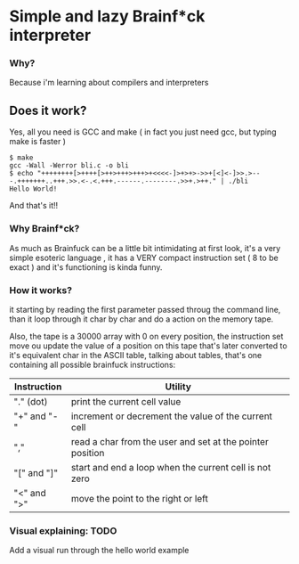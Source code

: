 # Simple and lazy Brainf*ck interpreter


### Why?

Because i'm learning about compilers and interpreters


## Does it work?

Yes, all you need is GCC and make ( in fact you just need gcc, but typing make is faster )

```shell
$ make
gcc -Wall -Werror bli.c -o bli
$ echo "++++++++[>++++[>++>+++>+++>+<<<<-]>+>+>->>+[<]<-]>>.>---.+++++++..+++.>>.<-.<.+++.------.--------.>>+.>++." | ./bli 
Hello World!
```

And that's it!!

### Why Brainf*ck?

As much as Brainfuck can be a little bit intimidating at first look, it's a very simple esoteric language , it has a VERY compact instruction set ( 8 to be exact ) and it's functioning is kinda funny.


### How it works?

it starting by reading the first parameter passed throug the command line, than it loop through it char by char and do a action on the memory tape.

Also, the tape is a 30000 array with 0 on every position, the instruction set move ou update the value of a position on this tape that's later converted to it's equivalent char in the ASCII table, talking about tables, that's one containing all possible brainfuck instructions:

| Instruction | Utility |
|------|-------|
| "." (dot) | print the current cell value    |
| "+" and "-" | increment or decrement the value of the current cell |
| "," | read a char from the user and set at the pointer position |
| "[" and "]" | start and end a loop when the current cell is not zero |
| "<" and ">" | move the point to the right or left |

### Visual explaining: TODO

Add a visual run through the hello world example